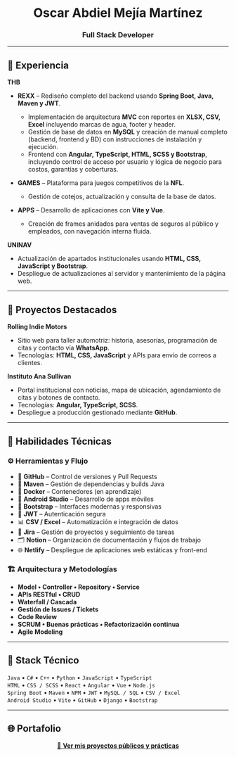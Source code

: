 <h1 align="center">Oscar Abdiel Mejía Martínez</h1>
<h3 align="center">Full Stack Developer</h3>

---

## 🧰 Experiencia

**THB**  
- **REXX** – Rediseño completo del backend usando **Spring Boot, Java, Maven y JWT**.  
  - Implementación de arquitectura **MVC** con reportes en **XLSX, CSV, Excel** incluyendo marcas de agua, footer y header.  
  - Gestión de base de datos en **MySQL** y creación de manual completo (backend, frontend y BD) con instrucciones de instalación y ejecución.  
  - Frontend con **Angular, TypeScript, HTML, SCSS y Bootstrap**, incluyendo control de acceso por usuario y lógica de negocio para costos, garantías y coberturas.  

- **GAMES** – Plataforma para juegos competitivos de la **NFL**.  
  - Gestión de cotejos, actualización y consulta de la base de datos.  

- **APPS** – Desarrollo de aplicaciones con **Vite y Vue**.  
  - Creación de frames anidados para ventas de seguros al público y empleados, con navegación interna fluida.

**UNINAV**  
- Actualización de apartados institucionales usando **HTML, CSS, JavaScript y Bootstrap**.  
- Despliegue de actualizaciones al servidor y mantenimiento de la página web.

---

## 🚀 Proyectos Destacados

**Rolling Indie Motors**  
- Sitio web para taller automotriz: historia, asesorías, programación de citas y contacto vía **WhatsApp**.  
- Tecnologías: **HTML, CSS, JavaScript** y APIs para envío de correos a clientes.

**Instituto Ana Sullivan**  
- Portal institucional con noticias, mapa de ubicación, agendamiento de citas y botones de contacto.  
- Tecnologías: **Angular, TypeScript, SCSS**.  
- Despliegue a producción gestionado mediante **GitHub**.

---

## 🧠 Habilidades Técnicas

### ⚙️ Herramientas y Flujo
- 🐙 **GitHub** – Control de versiones y Pull Requests  
- 🧩 **Maven** – Gestión de dependencias y builds Java  
- 🐳 **Docker** – Contenedores (en aprendizaje)  
- 📱 **Android Studio** – Desarrollo de apps móviles  
- 🎨 **Bootstrap** – Interfaces modernas y responsivas  
- 🔐 **JWT** – Autenticación segura  
- 📊 **CSV / Excel** – Automatización e integración de datos  
- 📌 **Jira** – Gestión de proyectos y seguimiento de tareas  
- 🗂️ **Notion** – Organización de documentación y flujos de trabajo  
- 🌐 **Netlify** – Despliegue de aplicaciones web estáticas y front-end

### 🏗️ Arquitectura y Metodologías
- **Model • Controller • Repository • Service**  
- **APIs RESTful • CRUD**
- **Waterfall / Cascada**
- **Gestión de Issues / Tickets**
- **Code Review**
- **SCRUM • Buenas prácticas • Refactorización continua**
- **Agile Modeling**

---

## 🧩 Stack Técnico
`Java` • `C#` • `C++` • `Python` • `JavaScript` • `TypeScript`  
`HTML` • `CSS / SCSS` • `React` • `Angular` • `Vue` • `Node.js`  
`Spring Boot` • `Maven` • `NPM` • `JWT` • `MySQL / SQL` • `CSV / Excel`  
`Android Studio` • `Vite` • `GitHub` • `Django` • `Bootstrap`

---

## 🌐 Portafolio
<p align="center">
  <a href="https://github.com/Abdiel-Mejia?tab=repositories" target="_blank">
    🎯 <b>Ver mis proyectos públicos y prácticas</b>
  </a>
</p>


